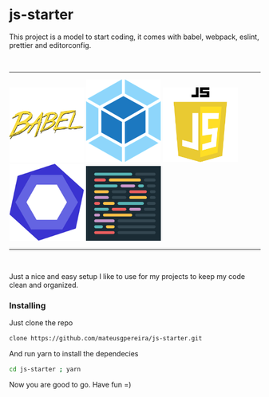# js-starter
This project is a model to start coding, it comes with babel, webpack, eslint, prettier and editorconfig.

<br />

---
<p>
<img src="https://github.com/mateusgpereira/js-starter/blob/media/media/babel.png" alt="babel logo" width="150"/>
<img src="https://github.com/mateusgpereira/js-starter/blob/media/media/webpack.png" alt="webpack logo" width="150"/>
<img src="https://github.com/mateusgpereira/js-starter/blob/media/media/js-logo.png" alt="js logo" width="150"/>
<img src="https://github.com/mateusgpereira/js-starter/blob/media/media/eslint-logo.png" alt="eslint logo" width="150"/>
<img src="https://github.com/mateusgpereira/js-starter/blob/media/media/prettier.png" alt="prettier logo" width="150"/>
</p>

---

<br />

Just a nice and easy setup I like to use for my projects to keep my code clean and organized.

### Installing

Just clone the repo

```bash
clone https://github.com/mateusgpereira/js-starter.git
```

And run yarn to install the dependecies

```bash
cd js-starter ; yarn
```

Now you are good to go. Have fun =)

